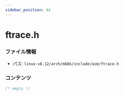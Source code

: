 ```yaml
---
sidebar_position: 44
---
```

# ftrace.h

### ファイル情報

- パス: `linux-v6.12/arch/m68k/include/asm/ftrace.h`

### コンテンツ

```h
/* empty */

```
